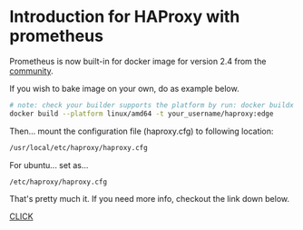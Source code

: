 # Introduction for HAProxy with prometheus

Prometheus is now built-in for docker image for version 2.4 from the [community](https://github.com/docker-library/haproxy/tree/master/2.4).

If you wish to bake image on your own, do as example below.
```sh
# note: check your builder supports the platform by run: docker buildx ls
docker build --platform linux/amd64 -t your_username/haproxy:edge
```

Then... mount the configuration file (haproxy.cfg) to following location:
```sh
/usr/local/etc/haproxy/haproxy.cfg
```

For ubuntu... set as...

```sh
/etc/haproxy/haproxy.cfg
```

That's pretty much it. If you need more info, checkout the link down below.

[CLICK](https://blog.dsub.io/haproxy-aka-sni-routing)